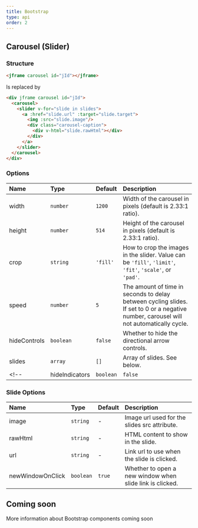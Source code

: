 ```yaml
---
title: Bootstrap
type: api
order: 2
---
```


## Carousel (Slider)

### Structure
``` html
<jframe carousel id="jId"></jframe>
```
Is replaced by
```html
<div jframe carousel id="jId">
  <carousel>
    <slider v-for="slide in slides">
      <a :href="slide.url" :target="slide.target">
        <img :src="slide.image"/>
        <div class="carousel-caption">
          <div v-html="slide.rawHtml"></div>
        </div>
      </a>
    </slider>
  </carousel>
</div>
```

### Options

| Name | Type | Default | Description |
|:---- |:---- |:------- |:----------- |
| width   | `number` | `1200`   | Width of the carousel in pixels (default is 2.33:1 ratio). |
| height  | `number` | `514`    | Height of the carousel in pixels (default is 2.33:1 ratio). |
| crop    | `string` | `'fill'` | How to crop the images in the slider. Value can be `'fill'`, `'limit'`, `'fit'`, `'scale'`, or `'pad'`. |
| speed   | `number` | `5` | The amount of time in seconds to delay between cycling slides. If set to 0 or a negative number, carousel will not automatically cycle.|
| hideControls | `boolean` | `false` | Whether to hide the directional arrow controls. |
| slides  | `array`  | `[]` | Array of slides. See below. |
<!-- | hideIndicators | `boolean` | `false` | Whether to hide the bottom dot indicators. | -->

### Slide Options

| Name | Type | Default | Description |
|:---- |:---- |:------- |:----------- |
| image   | `string`    | - | Image url used for the slides src attribute. |
| rawHtml | `string`  | - | HTML content to show in the slide. |
| url     | `string`  | - | Link url to use when the slide is clicked. |
| newWindowOnClick | `boolean` | `true` | Whether to open a new window when slide link is clicked. |

<a class="guide-link"></a>

## Coming soon

<p class="tip">More information about Bootstrap components coming soon</p>
